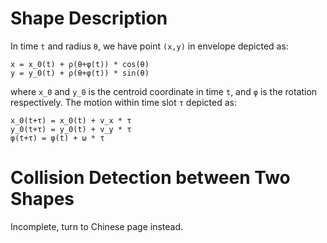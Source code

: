# Shape Description
In time `t` and radius `θ`, we have point `(x,y)` in envelope depicted as:
```
x = x_0(t) + ρ(θ+φ(t)) * cos(θ)
y = y_0(t) + ρ(θ+φ(t)) * sin(θ)
```
where `x_0` and `y_0` is the centroid coordinate in time `t`, and `φ` is the rotation respectively. The motion within time slot `τ` depicted as:
```
x_0(t+τ) = x_0(t) + v_x * τ
y_0(t+τ) = y_0(t) + v_y * τ
φ(t+τ) = φ(t) + ω * τ
```
# Collision Detection between Two Shapes
Incomplete, turn to Chinese page instead.
